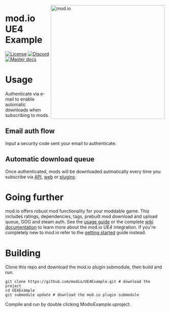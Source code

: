 <a href="https://mod.io"><img src="https://static.mod.io/v1/images/branding/modio-color-dark.svg" alt="mod.io" width="360" align="right"/></a>
# mod.io UE4 Example
[![License](https://img.shields.io/badge/license-MIT-brightgreen.svg)](https://github.com/modio/UE4Example/blob/master/LICENSE)
[![Discord](https://img.shields.io/discord/389039439487434752.svg?label=Discord&logo=discord&color=7289DA&labelColor=2C2F33)](https://discord.mod.io)
[![Master docs](https://img.shields.io/badge/docs-master-green.svg)](https://github.com/modio/UE4Plugin/wiki)

# Usage

Authenticate via e-mail to enable automatic downloads when subscribing to mods.

## Email auth flow

Input a security code sent your email to authenticate.

## Automatic download queue

Once authenticated, mods will be downloaded autmatically every time you subscribe via [API](https://docs.mod.io/), [web](https://mod.io/) or [plugins](https://github.com/modio/UE4Plugin).

# Going further

mod.io offers robust mod functionality for your moddable game. This includes ratings, dependencies, tags, prebuilt mod download and upload queue, GOG and steam auth. See the [usage guide](https://github.com/modio/UE4Plugin#usage) or the complete [wiki documentation](https://github.com/modio/UE4Plugin/wiki) to learn more about the mod.io UE4 integration. If you're completely new to mod.io refer to the [getting started](https://apps.mod.io/guides/getting-started) guide instead.

# Building

Clone this repo and download the mod.io plugin submodule, then build and run.

```
git clone https://github.com/modio/UE4Example.git # download the project
cd UE4Example
git submodule update # download the mod.io plugin submodule
```

Compile and run by double clicking ModioExample.uproject.
